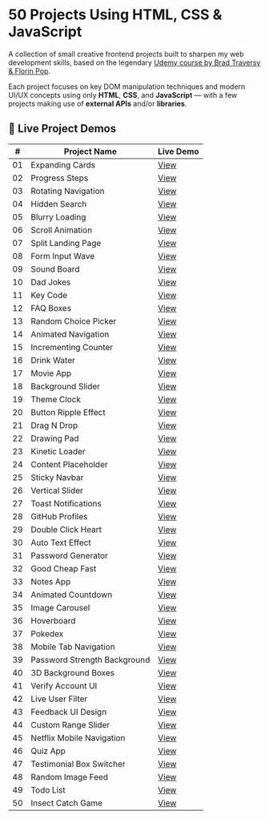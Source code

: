 # 50 Projects Using HTML, CSS & JavaScript

A collection of small creative frontend projects built to sharpen my web development skills, based on the legendary [Udemy course by Brad Traversy & Florin Pop](https://www.udemy.com/course/50-projects-50-days/).

Each project focuses on key DOM manipulation techniques and modern UI/UX concepts using only **HTML**, **CSS**, and **JavaScript** — with a few projects making use of **external APIs** and/or **libraries**.

## 🚀 Live Project Demos

| # | Project Name | Live Demo |
|--|--------------|-----------|
| 01 | Expanding Cards | [View](https://mohamed70601.github.io/50-projects-html-css-js/01-expanding-cards/) |
| 02 | Progress Steps | [View](https://mohamed70601.github.io/50-projects-html-css-js/02-progress-steps/) |
| 03 | Rotating Navigation | [View](https://mohamed70601.github.io/50-projects-html-css-js/03-rotation-navigation/) |
| 04 | Hidden Search | [View](https://mohamed70601.github.io/50-projects-html-css-js/04-hidden-search/) |
| 05 | Blurry Loading | [View](https://mohamed70601.github.io/50-projects-html-css-js/05-blurry-loading/) |
| 06 | Scroll Animation | [View](https://mohamed70601.github.io/50-projects-html-css-js/06-scroll-animation/) |
| 07 | Split Landing Page | [View](https://mohamed70601.github.io/50-projects-html-css-js/07-split-landing-page/) |
| 08 | Form Input Wave | [View](https://mohamed70601.github.io/50-projects-html-css-js/08-form-input-wave/) |
| 09 | Sound Board | [View](https://mohamed70601.github.io/50-projects-html-css-js/09-sound-board/) |
| 10 | Dad Jokes | [View](https://mohamed70601.github.io/50-projects-html-css-js/10-dad-jokes/) |
| 11 | Key Code | [View](https://mohamed70601.github.io/50-projects-html-css-js/11-key-code/) |
| 12 | FAQ Boxes | [View](https://mohamed70601.github.io/50-projects-html-css-js/12-faq-boxes/) |
| 13 | Random Choice Picker | [View](https://mohamed70601.github.io/50-projects-html-css-js/13-random-choice-picker/) |
| 14 | Animated Navigation | [View](https://mohamed70601.github.io/50-projects-html-css-js/14-animated-navigation/) |
| 15 | Incrementing Counter | [View](https://mohamed70601.github.io/50-projects-html-css-js/15-incrementing-counter/) |
| 16 | Drink Water | [View](https://mohamed70601.github.io/50-projects-html-css-js/16-drink-water/) |
| 17 | Movie App | [View](https://mohamed70601.github.io/50-projects-html-css-js/17-movie-app/) |
| 18 | Background Slider | [View](https://mohamed70601.github.io/50-projects-html-css-js/18-background-slider/) |
| 19 | Theme Clock | [View](https://mohamed70601.github.io/50-projects-html-css-js/19-theme-clock/) |
| 20 | Button Ripple Effect | [View](https://mohamed70601.github.io/50-projects-html-css-js/20-button-ripple-effect/) |
| 21 | Drag N Drop | [View](https://mohamed70601.github.io/50-projects-html-css-js/21-drag-n-drop/) |
| 22 | Drawing Pad | [View](https://mohamed70601.github.io/50-projects-html-css-js/22-drawing-pad/) |
| 23 | Kinetic Loader | [View](https://mohamed70601.github.io/50-projects-html-css-js/23-kinetic-loader/) |
| 24 | Content Placeholder | [View](https://mohamed70601.github.io/50-projects-html-css-js/24-content-placeholder/) |
| 25 | Sticky Navbar | [View](https://mohamed70601.github.io/50-projects-html-css-js/25-sticky-navbar/) |
| 26 | Vertical Slider | [View](https://mohamed70601.github.io/50-projects-html-css-js/26-vertical-slider/) |
| 27 | Toast Notifications | [View](https://mohamed70601.github.io/50-projects-html-css-js/27-toast-notifications/) |
| 28 | GitHub Profiles | [View](https://mohamed70601.github.io/50-projects-html-css-js/28-github-profiles/) |
| 29 | Double Click Heart | [View](https://mohamed70601.github.io/50-projects-html-css-js/29-double-click-heart/) |
| 30 | Auto Text Effect | [View](https://mohamed70601.github.io/50-projects-html-css-js/30-auto-text-effect/) |
| 31 | Password Generator | [View](https://mohamed70601.github.io/50-projects-html-css-js/31-password-generator/) |
| 32 | Good Cheap Fast | [View](https://mohamed70601.github.io/50-projects-html-css-js/32-good-cheap-fast/) |
| 33 | Notes App | [View](https://mohamed70601.github.io/50-projects-html-css-js/33-notes-app/) |
| 34 | Animated Countdown | [View](https://mohamed70601.github.io/50-projects-html-css-js/34-animated-countdown/) |
| 35 | Image Carousel | [View](https://mohamed70601.github.io/50-projects-html-css-js/35-image-carousel/) |
| 36 | Hoverboard | [View](https://mohamed70601.github.io/50-projects-html-css-js/36-hoverboard/) |
| 37 | Pokedex | [View](https://mohamed70601.github.io/50-projects-html-css-js/37-pokedex/) |
| 38 | Mobile Tab Navigation | [View](https://mohamed70601.github.io/50-projects-html-css-js/38-mobile-tab-navigation/) |
| 39 | Password Strength Background | [View](https://mohamed70601.github.io/50-projects-html-css-js/39-password-strength-background/) |
| 40 | 3D Background Boxes | [View](https://mohamed70601.github.io/50-projects-html-css-js/40-3d-background-boxes/) |
| 41 | Verify Account UI | [View](https://mohamed70601.github.io/50-projects-html-css-js/41-verify-account-ui/) |
| 42 | Live User Filter | [View](https://mohamed70601.github.io/50-projects-html-css-js/42-live-user-filter/) |
| 43 | Feedback UI Design | [View](https://mohamed70601.github.io/50-projects-html-css-js/43-feedback-ui-design/) |
| 44 | Custom Range Slider | [View](https://mohamed70601.github.io/50-projects-html-css-js/44-custom-range-slider/) |
| 45 | Netflix Mobile Navigation | [View](https://mohamed70601.github.io/50-projects-html-css-js/45-netflix-mobile-navigation/) |
| 46 | Quiz App | [View](https://mohamed70601.github.io/50-projects-html-css-js/46-quiz-app/) |
| 47 | Testimonial Box Switcher | [View](https://mohamed70601.github.io/50-projects-html-css-js/47-testimonial-box-switcher/) |
| 48 | Random Image Feed | [View](https://mohamed70601.github.io/50-projects-html-css-js/48-random-image-feed/) |
| 49 | Todo List | [View](https://mohamed70601.github.io/50-projects-html-css-js/49-todo-list/) |
| 50 | Insect Catch Game | [View](https://mohamed70601.github.io/50-projects-html-css-js/50-insect-catch-game/) |
